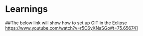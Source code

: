 # Learnings
##The below link will show how to set up GIT in the Eclipse
https://www.youtube.com/watch?v=r5C6yXNaSGo#t=75.656741
